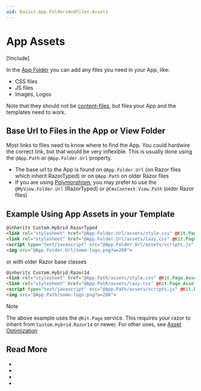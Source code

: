 ```yaml
---
uid: Basics.App.FoldersAndFiles.Assets
---
```


# App Assets

[!include[](~/pages/basics/stack/_shared-float-summary.md)]
<style>.context-box-summary .data-assets-app    { visibility: visible; }</style>

In the [App Folder](xref:Basics.App.FoldersAndFiles.Index) you can add any files you need in your App, like:

* CSS files
* JS files
* Images, Logos

Note that they should not be [content-files](xref:Basics.Content.Assets), but files your App and the templates need to work.

## Base Url to Files in the App or View Folder

Most links to files need to know where to find the App.
You could hardwire the correct link, but that would be very inflexible.
This is usually done using the `@App.Path` or `@App.Folder.Url` property.

* The base url to the App is found on `@App.Folder.Url` (on Razor files which inherit RazorTyped) or on `@App.Path` on older Razor files
* If you are using [Polymorphism](xref:Basics.Polymorphism.Index), you may prefer to use the `@MyView.Folder.Url` (RazorTyped) or `@CmsContext.View.Path` (older Razor files)

## Example Using App Assets in your Template

```html
@inherits Custom.Hybrid.RazorTyped
<link rel="stylesheet" href="@App.Folder.Url/assets/style.css" @Kit.Page.AssetAttributes(priority: 150) />
<link rel="stylesheet" href="@App.Folder.Url/assets/lazy.css" @Kit.Page.AssetAttributes(position: "bottom") />
<script type="text/javascript" src="@App.Folder.Url/assets/scripts.js" @Kit.Page.AssetAttributes(priority: 200, position: "bottom") /> </script>
<img src="@App.Folder.Url/some-logo.png?w=200">
```

or with older Razor base classes

```html
@inherits Custom.Hybrid.Razor14
<link rel="stylesheet" href="@App.Path/assets/style.css" @Kit.Page.AssetAttributes(priority: 150) />
<link rel="stylesheet" href="@App.Path/assets/lazy.css" @Kit.Page.AssetAttributes(position: "bottom") />
<script type="text/javascript" src="@App.Path/assets/scripts.js" @Kit.Page.AssetAttributes(priority: 200, position: "bottom") /> </script>
<img src="@App.Path/some-logo.png?w=200">
```

> [!NOTE]
> The above example uses the `@Kit.Page` service.
> This requires your razor to inherit from `Custom.Hybrid.Razor14` or newer.
> For other uses, see [Asset Optimization](xref:Basics.Server.AssetOptimization.Index)

## Read More

* [](xref:Basics.App.FoldersAndFiles.Index)
* [](xref:Basics.Server.AssetOptimization.Index)
* [](xref:Basics.ImageResizer.Index)
* [](xref:Basics.Content.Assets)
